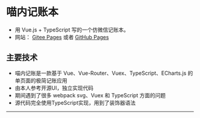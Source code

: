 # 喵内记账本

- 用 Vue.js + TypeScript 写的一个仿微信记账本。
- 网站：  [Gitee Pages](https://xmasuhai.gitee.io/meowney-0-website) 或者 [GitHub Pages](http://xmasuhai.xyz/meowney-0-website/#/)

## 主要技术

- 喵内记账是一款基于 Vue、Vue-Router、Vuex、TypeScript、ECharts.js 的单页面的极简记账应用
- 由本人参考开源UI，独立实现代码
- 期间遇到了很多 webpack svg、Vuex 和 TypeScript 方面的问题
- 源代码完全使用TypeScript实现，用到了装饰器语法

---
